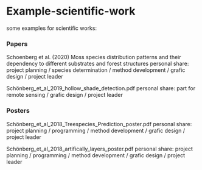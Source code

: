 # Example-scientific-work
some examples for scientific works:

### Papers
Schoenberg et al. (2020) Moss species distribution patterns and their dependency to different substrates and forest structures
personal share: project planning / species determination / method development / grafic design / project leader

Schönberg_et_al_2019_hollow_shade_detection.pdf
personal share: part for remote sensing / grafic design / project leader

### Posters
Schönberg_et_al_2018_Treespecies_Prediction_poster.pdf
personal share: project planning / programming / method development / grafic design / project leader

Schönberg_et_al_2018_artifically_layers_poster.pdf
personal share: project planning / programming / method development / grafic design / project leader

